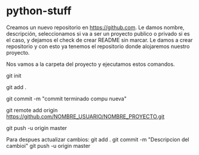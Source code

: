 # python-stuff
Creamos un nuevo repositorio en https://github.com. Le damos nombre, descripción, seleccionamos si va a ser un proyecto publico o privado si es el caso, y dejamos el check de crear README sin marcar. Le damos a crear repositorio y con esto ya tenemos el repositorio donde alojaremos nuestro proyecto.

Nos vamos a la carpeta del proyecto y ejecutamos estos comandos.

git init

git add .

git commit -m "commit terminado compu nueva"

git remote add origin https://github.com/NOMBRE_USUARIO/NOMBRE_PROYECTO.git

git push -u origin master

Para despues actualizar cambios:
git add .
git commit -m "Descripcion del cambioi"
git push -u origin master